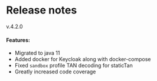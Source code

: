 # Release notes
v.4.2.0
#### Features:
* Migrated to java 11
* Added docker for Keycloak along with docker-compose
* Fixed `sandbox` profile TAN decoding for staticTan
* Greatly increased code coverage